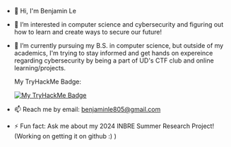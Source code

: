 - 👋 Hi, I'm Benjamin Le
- 👀 I’m interested in computer science and cybersecurity and figuring out how to learn and create ways to secure our future!
- 🌱 I’m currently pursuing my B.S. in computer science, but outside of my academics, I'm trying to stay informed and get hands on expereince regarding cybersecurity
     by being a part of UD's CTF club and online learning/projects.
  
  My TryHackMe Badge:

  [![My TryHackMe Badge](https://tryhackme-badges.s3.amazonaws.com/BlueBenjaminBen.png)](https://tryhackme.com/p/BlueBenjaminBen)
- 📫 Reach me by email: benjaminle805@gmail.com  
- ⚡ Fun fact: Ask me about my 2024 INBRE Summer Research Project! (Working on getting it on github :) )

<!---
BlueBenjaminBen/BlueBenjaminBen is a ✨ special ✨ repository because its `README.md` (this file) appears on your GitHub profile.
You can click the Preview link to take a look at your changes.
--->
